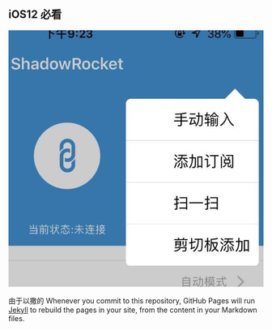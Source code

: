 ## iOS12 必看


 ![image](https://raw.githubusercontent.com/luosuohu/product/master/pic1.jpg)

由于以撒的
Whenever you commit to this repository, GitHub Pages will run [Jekyll](https://jekyllrb.com/) to rebuild the pages in your site, from the content in your Markdown files.
